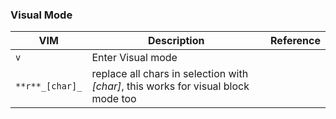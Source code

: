 ### Visual Mode
VIM|Description|Reference
---|-----------|---------
`v`|Enter Visual mode|
`**r**_[char]_`|replace all chars in selection with *[char]*, this works for visual block mode too|
